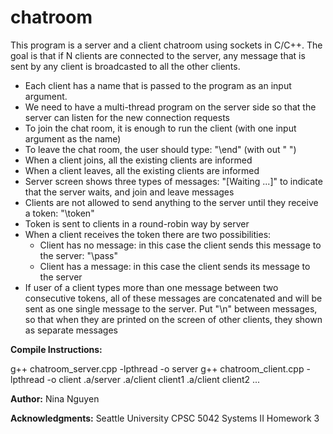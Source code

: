 # chatroom
This program is a server and a client chatroom using sockets in C/C++. The goal is that if N clients are connected to the server, any message that is sent by any client is broadcasted to all the other clients.

- Each client has a name that is passed to the program as an input argument.
- We need to have a multi-thread program on the server side so that the server can listen for the new connection requests
- To join the chat room, it is enough to run the client (with one input argument as the name)
- To leave the chat room, the user should type: "\end" (with out " ")
- When a client joins, all the existing clients are informed
- When a client leaves, all the existing clients are informed
- Server screen shows three types of messages: "[Waiting ...]" to indicate that the server waits, and join and leave messages
- Clients are not allowed to send anything to the server until they receive a token: "\token"
- Token is sent to clients in a round-robin way by server
- When a client receives the token there are two possibilities:
  - Client has no message: in this case the client sends this message to the server: "\pass"
  - Client has a message: in this case the client sends its message to the server
- If user of a client types more than one message between two consecutive tokens, all of these messages are concatenated and will be sent as one single message to the server. Put "\n" between messages, so that when they are printed on the screen of other clients, they shown as separate messages

**Compile Instructions:**

g++ chatroom_server.cpp -lpthread -o server
g++ chatroom_client.cpp -lpthread -o client
.a/server
.a/client client1
.a/client client2
...


**Author:**
Nina Nguyen

**Acknowledgments:**
Seattle University CPSC 5042 Systems II Homework 3
